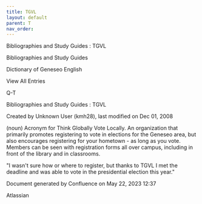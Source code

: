 ```yaml
---
title: TGVL
layout: default
parent: T
nav_order:
---
```


Bibliographies and Study Guides : TGVL

Bibliographies and Study Guides

Dictionary of Geneseo English

View All Entries

Q-T

Bibliographies and Study Guides : TGVL

Created by  Unknown User (kmh28), last modified on Dec 01, 2008

(noun) Acronym for Think Globally Vote Locally. An organization that primarily promotes registering to vote in elections for the Geneseo area, but also encourages registering for your hometown - as long as you vote. Members can be seen with registration forms all over campus, including in front of the library and in classrooms.

&quot;I wasn't sure how or where to register, but thanks to TGVL I met the deadline and was able to vote in the presidential election this year.&quot; 

Document generated by Confluence on May 22, 2023 12:37

Atlassian
